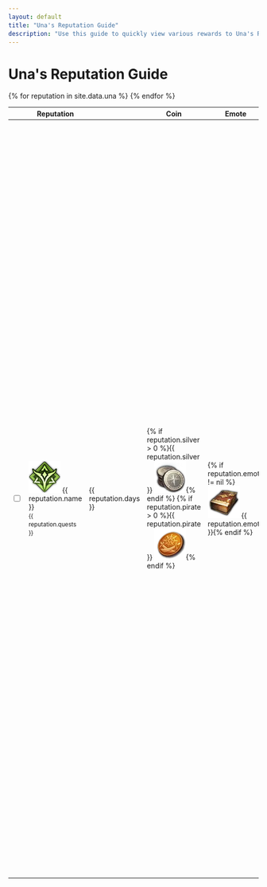 ```yaml
---
layout: default
title: "Una's Reputation Guide"
description: "Use this guide to quickly view various rewards to Una's Reputation, and keep track of ones that have already been completed."
---
```


<h1>Una's Reputation Guide</h1>

<div class="progressbar-container">
  <div class="progressbar-bar"></div>
  <div class="progressbar-label"></div>
</div>
<div class = "ready"></div>

<table id="sortUna">
  <thead>
    <tr>
      <th class="no-sort"></th>
      <th>Reputation</th>
      <th data-toggle="tooltip" data-placement="top" title="Minimum days to acquire."><i style="font-size:30px" class="las la-calendar-day"></i></th>
      <th>Coin</th>
      <th>Emote</th>
      <th>Potion</th>
      <th>Craft</th>
      <th>Collection</th>
      <th>Mount</th>
      <th>Card</th>
      <th>Island Token</th>
      <th>Other</th>
    </tr>
  </thead>
  <tbody>
    {% for reputation in site.data.una %}
      <tr>
        <td>
          <input type="checkbox" id="{{ reputation.id }}" class="box">
        </td>
        <td> 
          <img class="lost-icon" src="/assets/img/icon/una.png" /> {{ reputation.name }}
          <br />
          <small>{{ reputation.quests }}</small>
        </td>
        <td> 
          <span data-toggle="tooltip" data-placement="top" title="Minimum days to acquire.">{{ reputation.days }}</span>
        </td>  
        <td>{% if reputation.silver > 0 %}{{ reputation.silver }} <img class="lost-icon" src="/assets/img/icon/silver.png" />{% endif %}
        {% if reputation.pirate > 0 %}{{ reputation.pirate }} <img class="lost-icon" src="/assets/img/icon/pirate.png" />{% endif %}</td>
        <td>{% if reputation.emote != nil %}<img class="lost-icon" src="/assets/img/icon/emote.png" /> {{ reputation.emote }}{% endif %}</td>
        <td>
          {% if reputation.charisma == true %}<img class="lost-icon" src="/assets/img/icon/Charisma.png" /> Charisma<br />{% endif %}
          {% if reputation.wisdom == true %}<img class="lost-icon" src="/assets/img/icon/Wisdom.png" /> Wisdom<br />{% endif %}
          {% if reputation.courage == true %}<img class="lost-icon" src="/assets/img/icon/Courage.png" /> Courage<br />{% endif %}
          {% if reputation.kindness == true %}<img class="lost-icon" src="/assets/img/icon/Kindness.png" /> Kindness<br />{% endif %}
          {% if reputation.crit == true %}<img class="lost-icon" src="/assets/img/icon/Crit.png" /> Crit<br />{% endif %}
          {% if reputation.domination == true %}<img class="lost-icon" src="/assets/img/icon/Domination.png" /> Domination<br />{% endif %}
          {% if reputation.endurance == true %}<img class="lost-icon" src="/assets/img/icon/Endurance.png" /> Endurance<br />{% endif %}
          {% if reputation.expertise == true %}<img class="lost-icon" src="/assets/img/icon/Expertise.png" /> Expertise<br />{% endif %}
          {% if reputation.swiftness == true %}<img class="lost-icon" src="/assets/img/icon/Swiftness.png" /> Swiftness<br />{% endif %}
          {% if reputation.specialization == true %}<img class="lost-icon" src="/assets/img/icon/Specialization Increase.png" /> Specialization Increase<br />{% endif %}
          {% if reputation.vitality == true %}<img class="lost-icon" src="/assets/img/icon/Vitality Increase.png" /> Vitality Increase<br />{% endif %}
          {% if reputation.stat == true %}<img class="lost-icon" src="/assets/img/icon/Stat Increase.png" /> Stat Increase<br />{% endif %}
          {% if reputation.skill == true %}<img class="lost-icon" src="/assets/img/icon/Skill Point.png" /> Skill Point<br />{% endif %}
        </td>
        <td>{% if reputation.craft != nil %}<img class="lost-icon" src="/assets/img/icon/crafting.png" /> Crafting Recipe: {{ reputation.craft }}{% endif %}</td>
        <td>
          {% if reputation.giant != nil %} <img class="lost-icon" src="/assets/img/icon/giant-heart.png" /> {{ reputation.giant }} Giant Heart {% endif %}
          {% if reputation.masterpiece != nil %} <img class="lost-icon" src="/assets/img/icon/masterpiece.png" />Masterpiece {{ reputation.masterpiece }} {% endif %}
          {% if reputation.omnium != nil %} <img class="lost-icon" src="/assets/img/icon/omnium.png" /> Omnium Star {{ reputation.omnium }} {% endif %}
        </td>
        <td>{% if reputation.mount != nil %}Mount: {{ reputation.mount }} {% endif %}</td>
        <td>{% if reputation.card != nil %}<img class="lost-icon" src="/assets/img/icon/card.png" /> {{ reputation.card }} {% endif %}</td>
        <td>{% if reputation.island != nil %}<img class="lost-icon" src="/assets/img/icon/island.png" /> {{ reputation.island }} {% endif %}</td>
        <td>{% if reputation.other != nil %}{{ reputation.other }} {% endif %}</td>
      </tr>
    {% endfor %}
  </tbody>
</table>

<script>
      $(document).ready( function () {
          $('#sortUna').dataTable( {
              searchPanes: {
                  columns: [1],
                  panes: [
                      {
                        header: 'Coin Reward',
                        options: [
                            {
                              label: 'Silver',
                              value: function(rowData, rowIdx){
                                  return rowData[3] == '<img class="lost-icon" src="/assets/img/icon/silver.png">';
                              },
                            },
                            {
                            label: 'Pirate Coin',
                            value: function(rowData, rowIdx){
                                return rowData[3] == '<img class="lost-icon" src="/assets/img/icon/pirate.png">';
                              },
                            },
                            {
                            label: 'Gold',
                            value: function(rowData, rowIdx){
                                return rowData[3] == '<img class="lost-icon" src="/assets/img/icon/gold.png">';
                              },
                            }
                          ]
                        },
                      {
                        header: 'Increase Potion',
                        options: [
                            {
                              label: 'Kindness',
                              value: function(rowData, rowIdx){
                                  return rowData[4].includes("Kindness");
                              },
                            },
                            {
                            label: 'Charisma',
                            value: function(rowData, rowIdx){
                                return rowData[4] == 'Charisma>';
                              },
                            },
                            {
                            label: 'Courage',
                            value: function(rowData, rowIdx){
                                return rowData[4] == 'Courage';
                              },
                            }
                          ]
                        }
                    ]
              },
              dom: 'Plfrtip',
              "paging": false,
              responsive: {
                  details: {
                      display: $.fn.dataTable.Responsive.display.childRowImmediate,
                      type: 'none',
                      target: ''
                  }
              },
              "order": [],
              "columnDefs": [ {
                    "targets": 'no-sort',
                    "orderable": false,
              } ]
          } );
    } );
</script>
